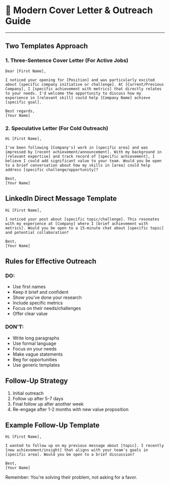 # 💬 Modern Cover Letter & Outreach Guide

---

## Two Templates Approach

### 1. Three-Sentence Cover Letter (For Active Jobs)
```
Dear [First Name],

I noticed your opening for [Position] and was particularly excited about [specific company initiative or challenge]. At [Current/Previous Company], I [specific achievement with metrics] that directly relates to your needs. I'd welcome the opportunity to discuss how my experience in [relevant skill] could help [Company Name] achieve [specific goal].

Best regards,
[Your Name]
```

### 2. Speculative Letter (For Cold Outreach)
```
Hi [First Name],

I've been following [Company's] work in [specific area] and was impressed by [recent achievement/announcement]. With my background in [relevant expertise] and track record of [specific achievement], I believe I could add significant value to your team. Would you be open to a brief conversation about how my skills in [area] could help address [specific challenge/opportunity]?

Best,
[Your Name]
```

## LinkedIn Direct Message Template
```
Hi [First Name],

I noticed your post about [specific topic/challenge]. This resonates with my experience at [Company] where I [brief achievement with metrics]. Would you be open to a 15-minute chat about [specific topic] and potential collaboration?

Best,
[Your Name]
```

## Rules for Effective Outreach

### DO:
- Use first names
- Keep it brief and confident
- Show you've done your research
- Include specific metrics
- Focus on their needs/challenges
- Offer clear value

### DON'T:
- Write long paragraphs
- Use formal language
- Focus on your needs
- Make vague statements
- Beg for opportunities
- Use generic templates

## Follow-Up Strategy
1. Initial outreach
2. Follow up after 5-7 days
3. Final follow up after another week
4. Re-engage after 1-2 months with new value proposition

## Example Follow-Up Template
```
Hi [First Name],

I wanted to follow up on my previous message about [topic]. I recently [new achievement/insight] that aligns with your team's goals in [specific area]. Would you be open to a brief discussion?

Best,
[Your Name]
```

Remember: You're solving their problem, not asking for a favor.
